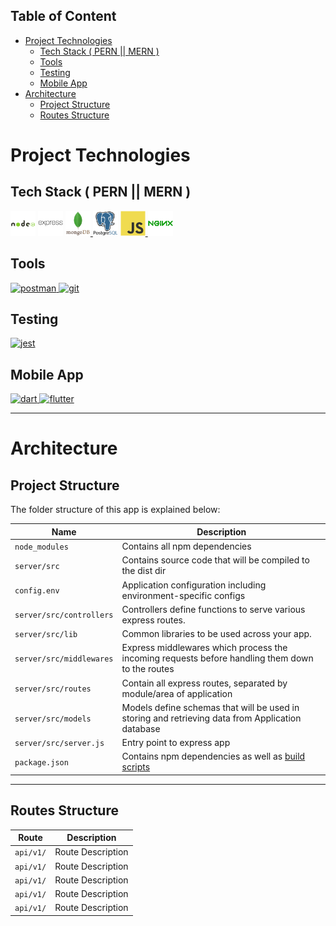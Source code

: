 ## Table of Content
- [Project Technologies](#project-technologies)
  - [Tech Stack ( PERN || MERN )](#tech-stack--pern--mern-)
  - [Tools](#tools)
  - [Testing](#testing)
  - [Mobile App](#mobile-app)
- [Architecture](#architecture)
  - [Project Structure](#project-structure)
  - [Routes Structure](#routes-structure)


# Project Technologies 
## Tech Stack ( PERN || MERN )
<a href="https://nodejs.org" target="_blank" rel="noreferrer"> <img src="https://raw.githubusercontent.com/devicons/devicon/master/icons/nodejs/nodejs-original-wordmark.svg" alt="nodejs" width="40" height="40"/></a>
<a href="https://expressjs.com" target="_blank" rel="noreferrer"> <img src="https://raw.githubusercontent.com/devicons/devicon/master/icons/express/express-original-wordmark.svg" alt="express" width="40" height="40"/></a>
<a href="https://www.mongodb.com/" target="_blank" rel="noreferrer"> <img src="https://raw.githubusercontent.com/devicons/devicon/master/icons/mongodb/mongodb-original-wordmark.svg" alt="mongodb" width="40" height="40"/> </a>
<a href="https://www.postgresql.org" target="_blank" rel="noreferrer"> <img src="https://raw.githubusercontent.com/devicons/devicon/master/icons/postgresql/postgresql-original-wordmark.svg" alt="postgresql" width="40" height="40"/></a>
<a href="https://developer.mozilla.org/en-US/docs/Web/JavaScript" target="_blank" rel="noreferrer"> <img src="https://raw.githubusercontent.com/devicons/devicon/master/icons/javascript/javascript-original.svg" alt="javascript" width="40" height="40"/> </a>
<a href="https://www.nginx.com" target="_blank" rel="noreferrer"> <img src="https://raw.githubusercontent.com/devicons/devicon/master/icons/nginx/nginx-original.svg" alt="nginx" width="40" height="40"/> </a>

## Tools
<a href="https://postman.com" target="_blank" rel="noreferrer"> <img src="https://www.vectorlogo.zone/logos/getpostman/getpostman-icon.svg" alt="postman" width="40" height="40"/> </a>
<a href="https://git-scm.com/" target="_blank" rel="noreferrer"> <img src="https://www.vectorlogo.zone/logos/git-scm/git-scm-icon.svg" alt="git" width="40" height="40"/> </a>

## Testing
<a href="https://jestjs.io" target="_blank" rel="noreferrer"> <img src="https://www.vectorlogo.zone/logos/jestjsio/jestjsio-icon.svg" alt="jest" width="40" height="40"/> </a>

## Mobile App
<a href="https://dart.dev" target="_blank" rel="noreferrer"> <img src="https://www.vectorlogo.zone/logos/dartlang/dartlang-icon.svg" alt="dart" width="40" height="40"/> </a>
<a href="https://flutter.dev" target="_blank" rel="noreferrer"> <img src="https://www.vectorlogo.zone/logos/flutterio/flutterio-icon.svg" alt="flutter" width="40" height="40"/> </a>

---

# Architecture 

## Project Structure
The folder structure of this app is explained below:

| Name | Description |
| ------------------------ | --------------------------------------------------------------------------------------------- |
| ``node_modules``         | Contains all  npm dependencies                                                            |
| ``server/src``                  | Contains  source code that will be compiled to the dist dir                               |
| ``config.env``        | Application configuration including environment-specific configs 
| ``server/src/controllers``      | Controllers define functions to serve various express routes. 
| ``server/src/lib``              | Common libraries to be used across your app.  
| ``server/src/middlewares``      | Express middlewares which process the incoming requests before handling them down to the routes
| ``server/src/routes``           | Contain all express routes, separated by module/area of application                       
| ``server/src/models``           | Models define schemas that will be used in storing and retrieving data from Application database  |
| ``server/src/server.js``         | Entry point to express app                                                               |
| ``package.json``             | Contains npm dependencies as well as [build scripts](#what-if-a-library-isnt-on-definitelytyped)

---

## Routes Structure 

| Route | Description |
| ------------------------ | ---------------------- |
| ``api/v1/``      | Route Description |
| ``api/v1/``      | Route Description                               |
| ``api/v1/``      | Route Description 
| ``api/v1/``      | Route Description 
| ``api/v1/``      | Route Description  
